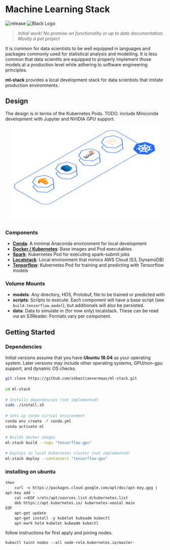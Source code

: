 # Machine Learning Stack
![release](https://img.shields.io/badge/release-v0.0.1-blue)
![Black Logo](https://img.shields.io/badge/code%20style-black-000000.svg)
> *Initial work! No promise on functionality or up to date documentation. Mostly a pet project*

It is common for data scientists to be well equipped in languages and packages commonly used for statistical analysis and modelling. It is less common that data scientits are equipped to properly implement those models at a production level while adhering to software engineering principles.

**ml-stack** provides a local development stack for data scientists that imitate production environments.


## Design
The design is in terms of the Kubernetes Pods. TODO: include Miniconda development with Jupyter and NVIDIA GPU support.

<p align="center">
    <img src='docs/design.png' height=300>
</p>


### Components
- [**Conda**](#conda): A minimal Anaconda environment for local development
- [**Docker / Kubernetes**](#kubernetes): Base images and Pod executables
- [**Spark**](#spark): Kubernetes Pod for executing spark-submit jobs
- [**Localstack**](#localstack): Local environment that mimics AWS Cloud (S3, DynamoDB)
- [**Tensorflow**](#tensorflow): Kubernetes Pod for training and predicting with Tensorflow models

### Volume Mounts
- **models**: Any directory, HD5, Protobuf, file to be trained or predicted with
- **scripts**: Scripts to execute. Each component will have a base script (see `build.tensorflow.model`), but additionals will also be persisted.
- **data**: Data to simulate in (for now only) localstack. These can be read via an S3Reader. Formats vary per component.


## Getting Started

### Dependencies
Initial versions assume that you have **Ubuntu 18.04** as your operating system. Later versions may include other operating systems, GPU/non-gpu support, and dynamic OS checks.


```bash
git clone https://github.com/sebastianvermaas/ml-stack.git

cd ml-stack

# Installs dependencies (not implemented)
sudo ./install.sh

# Sets up conda virtual environment
conda env create -f conda.yml
conda activate ml

# Builds docker images
ml-stack build --tags "tensorflow-gpu"

# Deploys to local Kubernetes cluster (not implemented)
ml-stack deploy --containers "tensorflow-gpu"

```


### installing on ubuntu 
```
then
    curl -s https://packages.cloud.google.com/apt/doc/apt-key.gpg | apt-key add -
    cat <<EOF >/etc/apt/sources.list.d/kubernetes.list
    deb https://apt.kubernetes.io/ kubernetes-xenial main
EOF
    apt-get update
    apt-get install -y kubelet kubeadm kubectl
    apt-mark hold kubelet kubeadm kubectl
```

follow instructions for first apply and joining nodes. 
```
kubectl taint nodes --all node-role.kubernetes.io/master-
```


